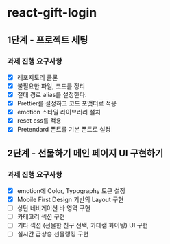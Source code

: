 # react-gift-login

## 1단계 - 프로젝트 세팅

### 과제 진행 요구사항

- [x] 레포지토리 클론
- [x] 불필요한 파일, 코드를 정리
- [x] 절대 경로 alias를 설정한다.
- [x] Prettier를 설정하고 코드 포맷터로 적용
- [x] emotion 스타일 라이브러리 설치
- [x] reset css를 적용
- [x] Pretendard 폰트를 기본 폰트로 설정

## 2단계 - 선물하기 메인 페이지 UI 구현하기

### 과제 진행 요구사항

- [x] emotion에 Color, Typography 토큰 설정
- [x] Mobile First Design 기반의 Layout 구현
- [ ] 상단 네비게이션 바 영역 구현
- [ ] 카테고리 섹션 구현
- [ ] 기타 섹션 (선물한 친구 선택, 카테캠 화이팅) UI 구현
- [ ] 실시간 급상승 선물랭킹 구현